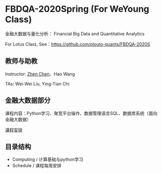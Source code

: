 # FBDQA-2020Spring  (For WeYoung Class)

金融大数据与量化分析： Financial Big Data and Quantitative Analytics

For Lotus Class, See：https://github.com/plouto-quants/FBDQA-2020S 

## 教师与助教

Instructor: [Zhen Chen](http://www.icenter.tsinghua.edu.cn/faculty/chenzhen/)、Hao Wang 

TAs: Wei-Wei Liu, Ying-Tian Chi

## 金融大数据部分

课程内容：Python学习、聚宽平台操作、数据管理语言SQL、数据库系统（面向金融大数据）

[课程安排](Schedule)

## 目录结构

- Computing / 计算基础与python学习
- Schedule / 课程每周安排




